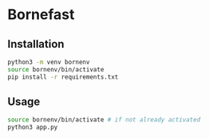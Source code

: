# Bornefast

## Installation

```bash
python3 -m venv bornenv
source bornenv/bin/activate
pip install -r requirements.txt
```

## Usage

```bash
source bornenv/bin/activate # if not already activated
python3 app.py
```
